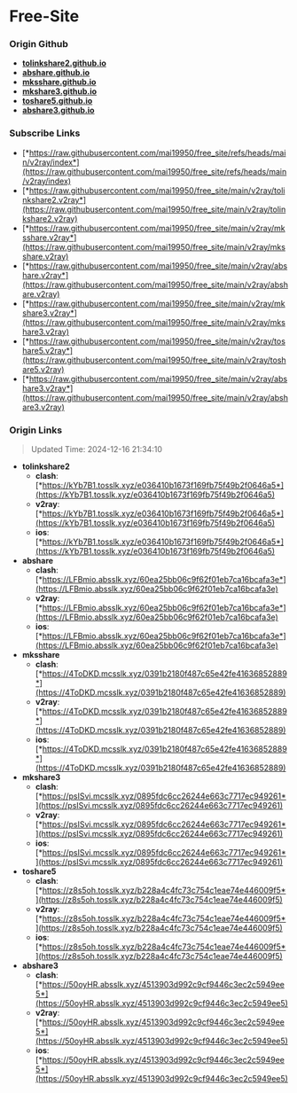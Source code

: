 # Free-Site

### Origin Github

- [**tolinkshare2.github.io**](https://github.com/tolinkshare2/tolinkshare2.github.io)
- [**abshare.github.io**](https://github.com/abshare/abshare.github.io)
- [**mksshare.github.io**](https://github.com/mksshare/mksshare.github.io)
- [**mkshare3.github.io**](https://github.com/mkshare3/mkshare3.github.io)
- [**toshare5.github.io**](https://github.com/toshare5/toshare5.github.io)
- [**abshare3.github.io**](https://github.com/abshare3/abshare3.github.io)

### Subscribe Links

- [*https://raw.githubusercontent.com/mai19950/free_site/refs/heads/main/v2ray/index*](https://raw.githubusercontent.com/mai19950/free_site/refs/heads/main/v2ray/index)
- [*https://raw.githubusercontent.com/mai19950/free_site/main/v2ray/tolinkshare2.v2ray*](https://raw.githubusercontent.com/mai19950/free_site/main/v2ray/tolinkshare2.v2ray)
- [*https://raw.githubusercontent.com/mai19950/free_site/main/v2ray/mksshare.v2ray*](https://raw.githubusercontent.com/mai19950/free_site/main/v2ray/mksshare.v2ray)
- [*https://raw.githubusercontent.com/mai19950/free_site/main/v2ray/abshare.v2ray*](https://raw.githubusercontent.com/mai19950/free_site/main/v2ray/abshare.v2ray)
- [*https://raw.githubusercontent.com/mai19950/free_site/main/v2ray/mkshare3.v2ray*](https://raw.githubusercontent.com/mai19950/free_site/main/v2ray/mkshare3.v2ray)
- [*https://raw.githubusercontent.com/mai19950/free_site/main/v2ray/toshare5.v2ray*](https://raw.githubusercontent.com/mai19950/free_site/main/v2ray/toshare5.v2ray)
- [*https://raw.githubusercontent.com/mai19950/free_site/main/v2ray/abshare3.v2ray*](https://raw.githubusercontent.com/mai19950/free_site/main/v2ray/abshare3.v2ray)

### Origin Links

> Updated Time: 2024-12-16 21:34:10

- **tolinkshare2**
  - **clash**: [*https://kYb7B1.tosslk.xyz/e036410b1673f169fb75f49b2f0646a5*](https://kYb7B1.tosslk.xyz/e036410b1673f169fb75f49b2f0646a5)
  - **v2ray**: [*https://kYb7B1.tosslk.xyz/e036410b1673f169fb75f49b2f0646a5*](https://kYb7B1.tosslk.xyz/e036410b1673f169fb75f49b2f0646a5)
  - **ios**: [*https://kYb7B1.tosslk.xyz/e036410b1673f169fb75f49b2f0646a5*](https://kYb7B1.tosslk.xyz/e036410b1673f169fb75f49b2f0646a5)
- **abshare**
  - **clash**: [*https://LFBmio.absslk.xyz/60ea25bb06c9f62f01eb7ca16bcafa3e*](https://LFBmio.absslk.xyz/60ea25bb06c9f62f01eb7ca16bcafa3e)
  - **v2ray**: [*https://LFBmio.absslk.xyz/60ea25bb06c9f62f01eb7ca16bcafa3e*](https://LFBmio.absslk.xyz/60ea25bb06c9f62f01eb7ca16bcafa3e)
  - **ios**: [*https://LFBmio.absslk.xyz/60ea25bb06c9f62f01eb7ca16bcafa3e*](https://LFBmio.absslk.xyz/60ea25bb06c9f62f01eb7ca16bcafa3e)
- **mksshare**
  - **clash**: [*https://4ToDKD.mcsslk.xyz/0391b2180f487c65e42fe41636852889*](https://4ToDKD.mcsslk.xyz/0391b2180f487c65e42fe41636852889)
  - **v2ray**: [*https://4ToDKD.mcsslk.xyz/0391b2180f487c65e42fe41636852889*](https://4ToDKD.mcsslk.xyz/0391b2180f487c65e42fe41636852889)
  - **ios**: [*https://4ToDKD.mcsslk.xyz/0391b2180f487c65e42fe41636852889*](https://4ToDKD.mcsslk.xyz/0391b2180f487c65e42fe41636852889)
- **mkshare3**
  - **clash**: [*https://psISvi.mcsslk.xyz/0895fdc6cc26244e663c7717ec949261*](https://psISvi.mcsslk.xyz/0895fdc6cc26244e663c7717ec949261)
  - **v2ray**: [*https://psISvi.mcsslk.xyz/0895fdc6cc26244e663c7717ec949261*](https://psISvi.mcsslk.xyz/0895fdc6cc26244e663c7717ec949261)
  - **ios**: [*https://psISvi.mcsslk.xyz/0895fdc6cc26244e663c7717ec949261*](https://psISvi.mcsslk.xyz/0895fdc6cc26244e663c7717ec949261)
- **toshare5**
  - **clash**: [*https://z8s5oh.tosslk.xyz/b228a4c4fc73c754c1eae74e446009f5*](https://z8s5oh.tosslk.xyz/b228a4c4fc73c754c1eae74e446009f5)
  - **v2ray**: [*https://z8s5oh.tosslk.xyz/b228a4c4fc73c754c1eae74e446009f5*](https://z8s5oh.tosslk.xyz/b228a4c4fc73c754c1eae74e446009f5)
  - **ios**: [*https://z8s5oh.tosslk.xyz/b228a4c4fc73c754c1eae74e446009f5*](https://z8s5oh.tosslk.xyz/b228a4c4fc73c754c1eae74e446009f5)
- **abshare3**
  - **clash**: [*https://50oyHR.absslk.xyz/4513903d992c9cf9446c3ec2c5949ee5*](https://50oyHR.absslk.xyz/4513903d992c9cf9446c3ec2c5949ee5)
  - **v2ray**: [*https://50oyHR.absslk.xyz/4513903d992c9cf9446c3ec2c5949ee5*](https://50oyHR.absslk.xyz/4513903d992c9cf9446c3ec2c5949ee5)
  - **ios**: [*https://50oyHR.absslk.xyz/4513903d992c9cf9446c3ec2c5949ee5*](https://50oyHR.absslk.xyz/4513903d992c9cf9446c3ec2c5949ee5)
